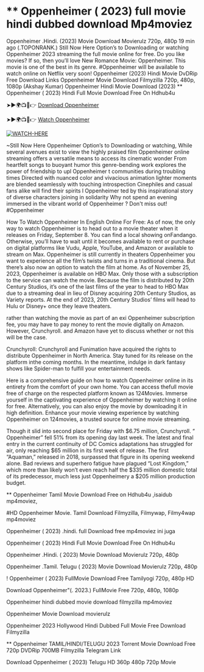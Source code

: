 # ** Oppenheimer ( 2023) full movie hindi dubbed download Mp4moviez
Oppenheimer .Hindi. (2023) Movie Download Movierulz 720p, 480p 19 min ago (.TOPONRANK.) Still Now Here Option’s to Downloading or watching Oppenheimer 2023 streaming the full movie online for free. Do you like movies? If so, then you’ll love New Romance Movie: Oppenheimer. This movie is one of the best in its genre. #Oppenheimer will be available to watch online on Netflix very soon! Oppenheimer (2023) Hindi Movie DvDRip Free Download Links Oppenheimer Movie Download Filmyzilla 720p, 480p, 1080p (Akshay Kumar) Oppenheimer Hindi Movie Download (2023) ** Oppenheimer ( 2023) Hindi Full Movie Download Free On Hdhub4u

➤►🌍📺📱👉 [Download Oppenheimer](https://filmydub.mom/movie/872585?ref=gt)

➤►🌍📺📱👉 [Watch Oppenheimer](https://filmydub.mom/movie/872585?ref=gt)

[![WATCH-HERE](https://camo.githubusercontent.com/7f6f88830ea72d49540cad466f7218e4623560163f263a8577ac8297d75fe095/68747470733a2f2f7777772e746563686d65686f772e636f6d2f77702d636f6e74656e742f75706c6f6164732f323032342f30332f72676273727465672e676966)](https://filmydub.mom/movie/872585?ref=gt)

~Still Now Here Oppenheimer Option’s to Downloading or watching, While several avenues exist to view the highly praised film Oppenheimer online streaming offers a versatile means to access its cinematic wonder From heartfelt songs to buoyant humor this genre-bending work explores the power of friendship to upl Oppenheimer t communities during troubling times Directed with nuanced color and vivacious animation lighter moments are blended seamlessly with touching introspection Cinephiles and casual fans alike will find their spirits l Oppenheimer ted by this inspirational story of diverse characters joining in solidarity Why not spend an evening immersed in the vibrant world of Oppenheimer ? Don't miss out! #Oppenheimer



How To Watch Oppenheimer In English Online For Free: As of now, the only way to watch Oppenheimer is to head out to a movie theater when it releases on Friday, September 8. You can find a local showing onFandango. Otherwise, you’ll have to wait until it becomes available to rent or purchase on digital platforms like Vudu, Apple, YouTube, and Amazon or available to stream on Max. Oppenheimer is still currently in theaters Oppenheimer you want to experience all the film’s twists and turns in a traditional cinema. But there’s also now an option to watch the film at home. As of November 25, 2023, Oppenheimer is available on HBO Max. Only those with a subscription to the service can watch the movie. Because the film is distributed by 20th Century Studios, it’s one of the last films of the year to head to HBO Max due to a streaming deal in lieu of Disney acquiring 20th Century Studios, as Variety reports. At the end of 2023, 20th Century Studios’ films will head to Hulu or Disney+ once they leave theaters.

rather than watching the movie as part of an exi Oppenheimer subscription fee, you may have to pay money to rent the movie digitally on Amazon. However, Crunchyroll. and Amazon have yet to discuss whether or not this will be the case.

Crunchyroll: Crunchyroll and Funimation have acquired the rights to distribute Oppenheimer in North America. Stay tuned for its release on the platform inthe coming months. In the meantime, indulge in dark fantasy shows like Spider-man to fulfill your entertainment needs.

Here is a comprehensive guide on how to watch Oppenheimer online in its entirety from the comfort of your own home. You can access thefull movie free of charge on the respected platform known as 124Movies. Immerse yourself in the captivating experience of Oppenheimer by watching it online for free. Alternatively, you can also enjoy the movie by downloading it in high definition. Enhance your movie viewing experience by watching Oppenheimer on 124movies, a trusted source for online movie streaming.

Though it slid into second place for Friday with $6.75 million, Crunchyroll. “ Oppenheimer” fell 51% from its opening day last week. The latest and final entry in the current continuity of DC Comics adaptations has struggled for air, only reaching $65 million in its first week of release. The first “Aquaman,” released in 2018, surpassed that figure in its opening weekend alone. Bad reviews and superhero fatigue have plagued “Lost Kingdom,” which more than likely won’t even reach half the $335 million domestic total of its predecessor, much less just Oppenheimery a $205 million production budget.


** Oppenheimer Tamil Movie Download Free on Hdhub4u ,isaidub mp4moviez,


#HD Oppenheimer Movie. Tamil Download Filmyzilla, Filmywap, Filmy4wap mp4moviez


Oppenheimer ( 2023) .hindi. full Download free mp4moviez ini juga


Oppenheimer ( 2023) Hindi Full Movie Download Free On Hdhub4u


Oppenheimer .Hindi. ( 2023) Movie Download Movierulz 720p, 480p


Oppenheimer .Tamil. Telugu ( 2023) Movie Download Movierulz 720p, 480p



! Oppenheimer ( 2023) FullMovie Download Free Tamilyogi 720p, 480p HD


Download Oppenheimer"(. 2023.) FullMovie Free 720p, 480p, 1080p


Oppenheimer hindi dubbed movie download filmyzilla mp4moviez


Oppenheimer Movie Download movierulz


Oppenheimer 2023 Hollywood Hindi Dubbed Full Movie Free Download Filmyzilla


** Oppenheimer TAMIL/HINDI/TELUGU 2023 Torrent Movie Download Free 720p DVDRip 700MB Filmyzilla Telegram Link


Download Oppenheimer ( 2023) Telugu HD 360p 480p 720p Movie
